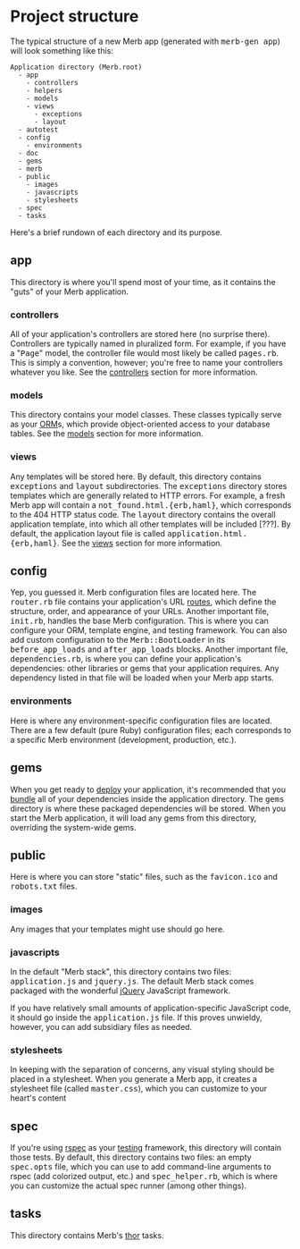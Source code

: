# Project structure
The typical structure of a new Merb app (generated with <tt>merb-gen app</tt>) will look something like this:

    Application directory (Merb.root)
      - app
        - controllers
        - helpers
        - models
        - views
          - exceptions
          - layout
      - autotest
      - config
        - environments
      - doc
      - gems
      - merb
      - public
        - images
        - javascripts
        - stylesheets
      - spec
      - tasks

Here's a brief rundown of each directory and its purpose.

## app
This directory is where you'll spend most of your time, as it contains the "guts" of your Merb application.

### controllers
All of your application's controllers are stored here (no surprise there).  Controllers are typically named in pluralized form.  For example, if you have a "<tt>Page</tt>" model, the controller file would most likely be called <tt>pages.rb</tt>.  This is simply a convention, however; you're free to name your controllers whatever you like.  See the [controllers](/getting-started/controllers) section for more information.

### models
This directory contains your model classes.  These classes typically serve as your [ORM](http://en.wikipedia.org/wiki/Object-relational_mapping)s, which provide object-oriented access to your database tables.  See the [models](/getting-started/models) section for more information.

### views
Any templates will be stored here.  By default, this directory contains <tt>exceptions</tt> and <tt>layout</tt> subdirectories.  The <tt>exceptions</tt> directory stores templates which are generally related to HTTP errors.  For example, a fresh Merb app will contain a <tt>not_found.html.{erb,haml}</tt>, which corresponds to the 404 HTTP status code.  The <tt>layout</tt> directory contains the overall application template, into which all other templates will be included [???].  By default, the application layout file is called <tt>application.html.{erb,haml}</tt>.  See the [views](/getting-started/views) section for more information.

## config
Yep, you guessed it.  Merb configuration files are located here.  The <tt>router.rb</tt> file contains your application's URL [routes](/getting-started/router), which define the structure, order, and appearance of your URLs.  Another important file, <tt>init.rb</tt>, handles the base Merb configuration.  This is where you can configure your ORM, template engine, and testing framework.  You can also add custom configuration to the <tt>Merb::BootLoader</tt> in its <tt>before_app_loads</tt> and <tt>after_app_loads</tt> blocks.  Another important file, <tt>dependencies.rb</tt>, is where you can define your application's dependencies: other libraries or gems that your application requires.  Any dependency listed in that file will be loaded when your Merb app starts.

### environments
Here is where any environment-specific configuration files are located.  There are a few default (pure Ruby) configuration files; each corresponds to a specific Merb environment (development, production, etc.).

## gems
When you get ready to [deploy](/deployment) your application, it's recommended that you [bundle](/deployment/bundle) all of your dependencies inside the application directory.  The <tt>gems</tt> directory is where these packaged dependencies will be stored.  When you start the Merb application, it will load any gems from this directory, overriding the system-wide gems.

## public
Here is where you can store "static" files, such as the <tt>favicon.ico</tt> and <tt>robots.txt</tt> files.

### images
Any images that your templates might use should go here.

### javascripts
In the default "Merb stack", this directory contains two files: <tt>application.js</tt> and <tt>jquery.js</tt>.  The default Merb stack comes packaged with the wonderful [jQuery](http://jquery.com/) JavaScript framework.

If you have relatively small amounts of application-specific JavaScript code, it should go inside the <tt>application.js</tt> file.  If this proves unwieldy, however, you can add subsidiary files as needed.

### stylesheets
In keeping with the separation of concerns, any visual styling should be placed in a stylesheet.  When you generate a Merb app, it creates a stylesheet file (called <tt>master.css</tt>), which you can customize to your heart's content

## spec
If you're using [rspec](http://rspec.info/) as your [testing](/testing-your-application) framework, this directory will contain those tests.  By default, this directory contains two files: an empty <tt>spec.opts</tt> file, which you can use to add command-line arguments to rspec (add colorized output, etc.) and <tt>spec_helper.rb</tt>, which is where you can customize the actual spec runner (among other things).

## tasks
This directory contains Merb's [thor](http://wiki.merbivore.com/faqs/thor) tasks.